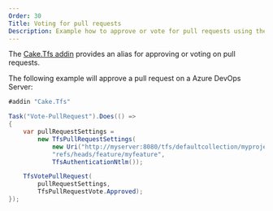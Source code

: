 ```yaml
---
Order: 30
Title: Voting for pull requests
Description: Example how to approve or vote for pull requests using the Cake.Tfs addin.
---
```

The [Cake.Tfs addin] provides an alias for approving or voting on pull requests.

The following example will approve a pull request on a Azure DevOps Server:

```csharp
#addin "Cake.Tfs"

Task("Vote-PullRequest").Does(() =>
{
    var pullRequestSettings =
        new TfsPullRequestSettings(
            new Uri("http://myserver:8080/tfs/defaultcollection/myproject/_git/myrepository"),
            "refs/heads/feature/myfeature",
            TfsAuthenticationNtlm());

    TfsVotePullRequest(
        pullRequestSettings,
        TfsPullRequestVote.Approved);
});
```

[Cake.Tfs addin]: https://www.nuget.org/packages/Cake.Tfs